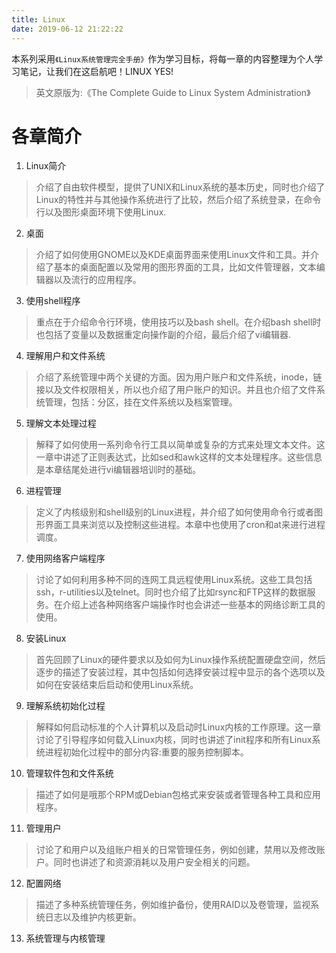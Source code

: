 ```yaml
---
title: Linux
date: 2019-06-12 21:22:22
---
```


本系列采用`《Linux系统管理完全手册》`作为学习目标，将每一章的内容整理为个人学习笔记，让我们在这启航吧！LINUX YES!

> 英文原版为:《The Complete Guide to Linux System Administration》

# 各章简介

1. Linux简介

  > 介绍了自由软件模型，提供了UNIX和Linux系统的基本历史，同时也介绍了Linux的特性并与其他操作系统进行了比较，然后介绍了系统登录，在命令行以及图形桌面环境下使用Linux.
  
2. 桌面

  > 介绍了如何使用GNOME以及KDE桌面界面来使用Linux文件和工具。并介绍了基本的桌面配置以及常用的图形界面的工具，比如文件管理器，文本编辑器以及流行的应用程序。

3. 使用shell程序

  > 重点在于介绍命令行环境，使用技巧以及bash shell。在介绍bash shell时也包括了变量以及数据重定向操作副的介绍，最后介绍了vi编辑器.

4. 理解用户和文件系统

  > 介绍了系统管理中两个关键的方面。因为用户账户和文件系统，inode，链接以及文件权限相关，所以也介绍了用户账户的知识。并且也介绍了文件系统管理，包括：分区，挂在文件系统以及档案管理。
  
5. 理解文本处理过程

  > 解释了如何使用一系列命令行工具以简单或复杂的方式来处理文本文件。这一章中讲述了正则表达式，比如sed和awk这样的文本处理程序。这些信息是本章结尾处进行vi编辑器培训时的基础。

6. 进程管理

  > 定义了内核级别和shell级别的Linux进程，并介绍了如何使用命令行或者图形界面工具来浏览以及控制这些进程。本章中也使用了cron和at来进行进程调度。

7. 使用网络客户端程序

  > 讨论了如何利用多种不同的连网工具远程使用Linux系统。这些工具包括ssh，r-utilities以及telnet。同时也介绍了比如rsync和FTP这样的数据服务。在介绍上述各种网络客户端操作时也会讲述一些基本的网络诊断工具的使用。
  
8. 安装Linux
  
  > 首先回顾了Linux的硬件要求以及如何为Linux操作系统配置硬盘空间，然后逐步的描述了安装过程，其中包括如何选择安装过程中显示的各个选项以及如何在安装结束后启动和使用Linux系统。
  
9. 理解系统初始化过程

  > 解释如何启动标准的个人计算机以及启动时Linux内核的工作原理。这一章讨论了引导程序如何载入Linux内核，同时也讲述了init程序和所有Linux系统进程初始化过程中的部分内容:重要的服务控制脚本。

10. 管理软件包和文件系统

  > 描述了如何是哦那个RPM或Debian包格式来安装或者管理各种工具和应用程序。

11. 管理用户

  > 讨论了和用户以及组账户相关的日常管理任务，例如创建，禁用以及修改账户。同时也讲述了和资源消耗以及用户安全相关的问题。

12. 配置网络

  > 描述了多种系统管理任务，例如维护备份，使用RAID以及卷管理，监视系统日志以及维护内核更新。

13. 系统管理与内核管理


